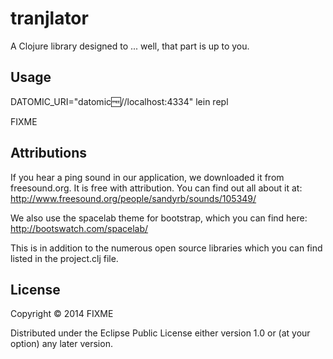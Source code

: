 # tranjlator

A Clojure library designed to ... well, that part is up to you.

## Usage

DATOMIC_URI="datomic:free://localhost:4334" lein repl

FIXME

## Attributions

If you hear a ping sound in our application, we downloaded it from freesound.org. It is free with attribution.  You can find out all about it at: http://www.freesound.org/people/sandyrb/sounds/105349/

We also use the spacelab theme for bootstrap, which you can find here: http://bootswatch.com/spacelab/

This is in addition to the numerous open source libraries which you can find listed in the project.clj file.

## License

Copyright © 2014 FIXME

Distributed under the Eclipse Public License either version 1.0 or (at
your option) any later version.
